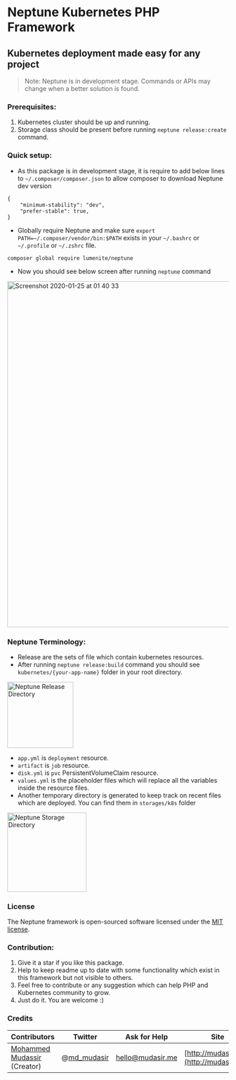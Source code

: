 # Neptune Kubernetes PHP Framework

## Kubernetes deployment made easy for any project

> Note: Neptune is in development stage. Commands or APIs may change when a better solution is found.

### Prerequisites:
1. Kubernetes cluster should be up and running.
2. Storage class should be present before running `neptune release:create` command.

### Quick setup:

* As this package is in development stage, it is require to add below lines to `~/.composer/composer.json` to allow composer to download Neptune dev version 
```
{
    "minimum-stability": "dev",
    "prefer-stable": true,
}
```
* Globally require Neptune and make sure `export PATH=~/.composer/vendor/bin:$PATH` exists in your `~/.bashrc` or `~/.profile` or `~/.zshrc` file.
```
composer global require lumenite/neptune
```

* Now you should see below screen after running `neptune` command

<img width="786" alt="Screenshot 2020-01-25 at 01 40 33" src="https://user-images.githubusercontent.com/7669734/73121298-fb1f9d80-3f78-11ea-8545-0f525b1f8bd4.png">

### Neptune Terminology:
- Release are the sets of file which contain kubernetes resources.
- After running `neptune release:build` command you should see `kubernetes/{your-app-name}` folder in your root directory.

<img width="150" alt="Neptune Release Directory" src="https://user-images.githubusercontent.com/7669734/73121485-e0e6bf00-3f7a-11ea-825f-f8b3ccf4f440.png" align="center" />

- `app.yml` is `deployment` resource.
- `artifact` is `job` resource.
- `disk.yml` is `pvc` PersistentVolumeClaim resource.
- `values.yml` is the placeholder files which will replace all the variables inside the resource files.
- Another temporary directory is generated to keep track on recent files which are deployed. You can find them in `storages/k8s` folder

<img width="180" alt="Neptune Storage Directory" src="https://user-images.githubusercontent.com/7669734/73121602-fd372b80-3f7b-11ea-983d-b83c0f349385.png">

### License

The Neptune framework is open-sourced software licensed under the [MIT license](https://opensource.org/licenses/MIT).


<a name="Contribution"></a>
### Contribution:
1. Give it a star if you like this package.
2. Help to keep readme up to date with some functionality which exist in this framework but not visible to others.
3. Feel free to contribute or any suggestion which can help PHP and Kubernetes community to grow.
4. Just do it. You are welcome :)

### Credits

| Contributors           | Twitter   | Ask for Help | Site |
|------------------------|-----------|--------------|------|
| [Mohammed Mudassir](https://github.com/Modelizer) (Creator) | @[md_mudasir](https://twitter.com/md_mudasir) | hello@mudasir.me | [http://mudasir.me](http://mudasir.me/) |
